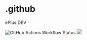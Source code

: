 # .github
ePlus.DEV

 ![GitHub Actions Workflow Status](https://img.shields.io/github/actions/workflow/status/ePlus-DEV/.github/update-readme.yml?branch=main&color=blue&label=CI&logo=github&logoColor=white&style=for-the-badge)
 ![](https://komarev.com/ghpvc/?username=ePlus-DEV&style=for-the-badge)
